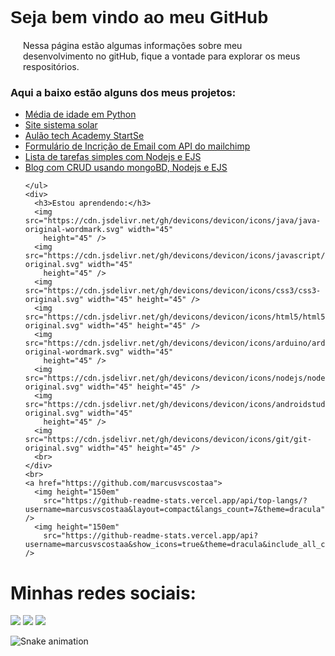 <div>
    <h1 style="font-family: Arial, Helvetica, sans-serif;">Seja bem vindo ao meu GitHub</h1>
    <p style="margin:20px;">Nessa página estão algumas informações sobre meu desenvolvimento no gitHub,
      fique a vontade para explorar os meus respositórios.</p>
    <h3>Aqui a baixo estão alguns dos meus projetos:</h3>
    <ul>
      <li><a href="https://github.com/marcusvscostaa/Media-de-Idade-Python.git">Média de idade em Python</a></li>
      <li><a href="https://github.com/marcusvscostaa/sistema-solar.git">Site sistema solar</a></li>
      <li><a href="https://github.com/marcusvscostaa/aulao_tech_academy.git">Aulão tech Academy StartSe</a></li>
      <li><a href="https://newsletter-singup-serve.onrender.com/">Formulário de Incrição de Email com API do mailchimp</a></li>
      <li><a href="https://listday.onrender.com/">Lista de tarefas simples com Nodejs e EJS</a></li>
      <li><a href="https://blog-v82n.onrender.com">Blog com CRUD usando mongoBD, Nodejs e EJS</a></li>

    </ul>
    <div>
      <h3>Estou aprendendo:</h3>
      <img src="https://cdn.jsdelivr.net/gh/devicons/devicon/icons/java/java-original-wordmark.svg" width="45"
        height="45" />
      <img src="https://cdn.jsdelivr.net/gh/devicons/devicon/icons/javascript/javascript-original.svg" width="45"
        height="45" />
      <img src="https://cdn.jsdelivr.net/gh/devicons/devicon/icons/css3/css3-original.svg" width="45" height="45" />
      <img src="https://cdn.jsdelivr.net/gh/devicons/devicon/icons/html5/html5-original.svg" width="45" height="45" />
      <img src="https://cdn.jsdelivr.net/gh/devicons/devicon/icons/arduino/arduino-original-wordmark.svg" width="45"
        height="45" />
      <img src="https://cdn.jsdelivr.net/gh/devicons/devicon/icons/nodejs/nodejs-original.svg" width="45" height="45" />
      <img src="https://cdn.jsdelivr.net/gh/devicons/devicon/icons/androidstudio/androidstudio-original.svg" width="45"
        height="45" />
      <img src="https://cdn.jsdelivr.net/gh/devicons/devicon/icons/git/git-original.svg" width="45" height="45" />
      <br>
    </div>
    <br>
    <a href="https://github.com/marcusvscostaa">
      <img height="150em"
        src="https://github-readme-stats.vercel.app/api/top-langs/?username=marcusvscostaa&layout=compact&langs_count=7&theme=dracula" />
      <img height="150em"
        src="https://github-readme-stats.vercel.app/api?username=marcusvscostaa&show_icons=true&theme=dracula&include_all_commits=true&count_private=true" />
  </div>
  <div>
    <h1> Minhas redes sociais:</h1>
    <a href="https://instagram.com/marcusvs.c" target="_blank"><img
        src="https://img.shields.io/badge/-Instagram-%23E4405F?style=for-the-badge&logo=instagram&logoColor=white"
        target="_blank"></a>
    <a href="mailto:marcusvinicius2097@gmail.com"><img
        src="https://img.shields.io/badge/Gmail-D14836?style=for-the-badge&logo=gmail&logoColor=white"
        target="_blank"></a>
    <a href="https://www.linkedin.com/in/marcus-costa-5b740a127" target="_blank"><img
        src="https://img.shields.io/badge/-LinkedIn-%230077B5?style=for-the-badge&logo=linkedin&logoColor=white"
        target="_blank"></a>
  </div>

![Snake animation](https://github.com/marcusvscostaa/marcusvscostaa/blob/output/github-contribution-grid-snake.svg)


      
